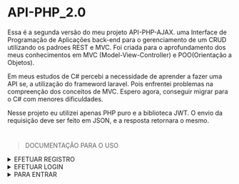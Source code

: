 # API-PHP_2.0
Essa é a segunda versão do meu projeto API-PHP-AJAX. uma Interface de Programação de Aplicações back-end para o gerenciamento de um CRUD utilizando os padroes REST e MVC. Foi criada para o aprofundamento dos meus conhecimentos em MVC (Model-View-Controller) e POO(Orientação a Objetos).

Em meus estudos de C# percebi a necessidade de aprender a fazer uma API se, a utilização do frameword laravel. Pois enfrentei problemas na compreenção dos conceitos de MVC. Espero agora, conseguir migrar para o C# com menores dificuldades.

Nesse projeto eu utilizei apenas PHP puro e a biblioteca JWT. O envio da requisição deve ser feito em JSON, e a resposta retornara o mesmo. 
#

 > DOCUMENTAÇÃO PARA O USO

    
 <details>
<summary>EFETUAR REGISTRO</summary>
        
   > - **Método**: POST
   > - **Rota**: '/register'
   > - **Parâmetros da Solicitação**: ['nameUser', 'lastnameUser', 'emailUser', 'passwordUser']
   > - **Exemplo de Solicitação**:
   ```javascript
      fetch('localhost:8000/register', {
            method: "POST",
            headers: {
                "Content-Type": "application/json",
            },
            body:{
                "nameUser": "Daniel",
                "lastnameUser": "Zanni",
                "emailUser": "danielzanni07@gmail.com",
                "passwordUser": "12345678"
            },
       });
   ```
   > - **Exemplo de Resposta**:
   ```javascript
        [
            {
                "error":false,
                "message":"user successfully registered",
                "data":null
            }
        ]
   ```
   > - **Tipos de Erros**:
   ```javascript
        (Caso não passe os parametros necessarios)
        [
            {
                "error": true,
                "message": "Insufficient values" 
            }
        ] 
        (Caso o Email Já esteja em uso)
        [
            {
                "error": true,
                "message": "Email is already in use"
            }
        ]
        (Caso Aja algum erro na conexão com o banco)
        [
            {
                "error": true,
                "message": "error when trying to register user"
                
            }
        ]
   ```
</details>
<details>
<summary>EFETUAR LOGIN</summary>
 
 > - **Método**: POST
 > - **Rota**: '/login'
 > - **Parâmetros da Solicitação**: ['emailUser','passwordUser']
 > - **Exemplo de Solicitação**:
 
 ```javascript
        fetch('localhost:8000/login', {
            method: "POST",
            headers: {
                "Content-Type": "application/json",
            },
            body:{
                "emailUser": "danielzanni07@gmail.com",
                "passwordUser": "12345678"
            }
        });
 ```
 > - **Exemplo de Respostas**:
 ```javascript
        [
            {
                "error": false,
                "message": User successfully logged in",
                "data": "eyJ0eXAiOiJKV1QiLCJhbGciOiJIUzI1NiJ9.eyJ1c2VyIjoxLCJleHAiOjE2OTkyMDQ5NjAsImlhdCI6MTY5OTExODU2MH0.aJQrt0ez5W4OmNayMxHbHLj5Ugo9t6_0oruqf5xX3uM"
            }
            OU 
            {
                "error": false,
                "message": "User logged in successfully, token reused",
                "data": "eyJ0eXAiOiJKV1QiLCJhbGciOiJIUzI1NiJ9.eyJ1c2VyIjoxLCJleHAiOjE2OTkyMDQ5NjAsImlhdCI6MTY5OTExODU2MH0.aJQrt0ez5W4OmNayMxHbHLj5Ugo9t6_0oruqf5xX3uM"
            }
        ]
 ```
 > - **Tipos de Erros**:
 ```javascript
         (Caso não passe os parametros necessarios)
        [
            {
                "error": true,
                "message": "Insufficient values" 
            }
        ]
        (Caso o usuario não exista ou exista mais de um com os mesmos dados)
        [
            {
                "error": true,
                "message": "Login failed" 
            }
        ]
 ```
</details>
<details>
<summary>PARA ENTRAR</summary>
 > - Lembrando que é necessario salvar o token do login na parte do usuario, para poder reutilizar quando necessario.
 > - **Método**: GET
 > - **Rota**: /getuser
 > - **Parâmetros da Solicitação**: ['Token']
 > - **Exemplo de Solicitação**: 
 ```
        fetch('localhost:8000/getuser', {
            method: "GET",
            headers: {
                "Content-Type": "application/json",
                 Authorization: `Bearer ${token}`,
            },
        });
     ```
    > - **Exemplo de Resposta**: 
```
      [
        {
            "error": false,
            "message": "Data returned successfully",
            "data": {
                "id_user": 1,
                "name_user": "Daniel",
                "lastname_user": "Zanni",
                "email_user": "danielzanni07@gmail.com",
                "password_user": "12345678"
            }
        }
      ]
    ```
    > - **Exemplos de Errors**:
    ```
      (Caso não passe o token)
        [
            {
                "error": true,
                "message": "Insufficient values" 
            }
        ] 
      (Caso o token seja invalido ou ocorra algum erro durante a requisição)
        [
            {
                "error": true,
                "message": "Data return failed" 
            }
        ]
        ```
- [x] ***DELETANDO A CONTA***
    > - **Método**: DELETE
    > - **Rota**: /delete
    > - **Parâmetros da Solicitação**: ['Token']
    > - **Exemplo de Solicitação**:
    ```
        fetch('localhost:8000/delete', {
            method: "DELETE",
            headers: {
                "Content-Type": "application/json",
                 Authorization: `Bearer ${token}`,
            },
        });
    ```
    > - **Exemplo de Resposta**: 
    ```
      [
        {
            "error": false,
            "message": "User successfully destroyed",
            "data": true
        }
      ]
    ```
    > - **Exemplos de Errors**:
    ```
      (Caso não passe o token)
        [
            {
                "error": true,
                "message": "Insufficient values" 
            }
        ] 
      (Caso o token seja invalido ou ocorra algum erro durante a requisição)
        [
            {
                "error": true,
                "message": "destruction failed" 
            }
        ]
    ```
- [x] ***ATUALIZANDO O USUARIO***
    > - **Método**: PUT
    > - **Rota**: /update
    > - **Parâmetros da Solicitação**: ['Token','nameUser','lastnameUser','passwordUser']
    > - **Exemplo de Solicitação**:
    ```
        fetch('localhost:8000/update', {
            method: "PUT",
            headers: {
                "Content-Type": "application/json",
                 Authorization: `Bearer ${token}`,
            },
            body:{
                "nameUser": "Daniel",
                "lastnameUser": "Zanni",
                "passwordUser": "12345678"
            },
        });
    ```
    > - **Exemplo de Resposta**: 
    ```
    [
        {
            "error": false,
            "message": "User successfully logged in",
            "data": "eyJ0eXAiOiJKV1QiLCJhbGciOiJIUzI1NiJ9.eyJ1c2VyIjozLCJleHAiOjE2OTkyMTg0NDcsImlhdCI6MTY5OTEzMjA0N30._w1Xo0NphWiqPeN60diRcLp-z0k6RyJrbr5RN6j_kMM"
        }
    ]
    ```
    > - **Exemplos de Errors**:
    ```
    (Caso não passe o token e os dados nessesarios)
        [
            {
                "error": true,
                "message": "Insufficient values" 
            }
        ] 
      (Caso as senhas sejam diferentes)
        [
            {
                "error": true,
                "message": "Passwords are different" 
            }
        ]
      (Caso o token seja invalido ou ocorra algum erro durante a requisição)
        [
            {
                "error": true,
                "message": "Data return failed" 
            }
        ]
      (Caso ouver erro na hora de criar o token)
        [
            {
                "error": true,
                "message": "Error deleting and creating token, log in again" 
            }
        ]
    ```
